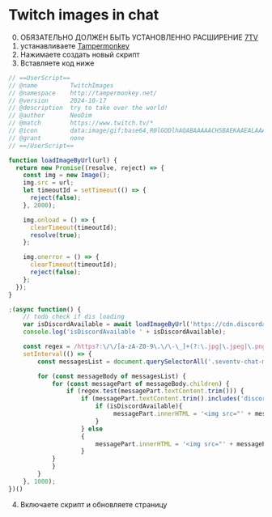 # Twitch images in chat
0) ОБЯЗАТЕЛЬНО ДОЛЖЕН БЫТЬ УСТАНОВЛЕННО РАСШИРЕНИЕ [7TV](https://chromewebstore.google.com/detail/7tv/ammjkodgmmoknidbanneddgankgfejfh?hl=ru&utm_source=ext_sidebar)
1) устанавливаете [Tampermonkey](https://chromewebstore.google.com/detail/tampermonkey/dhdgffkkebhmkfjojejmpbldmpobfkfo)
2) Нажимаете создать новый скрипт
3) Вставляете код ниже
```js
// ==UserScript==
// @name         TwitchImages
// @namespace    http://tampermonkey.net/
// @version      2024-10-17
// @description  try to take over the world!
// @author       NeoDim
// @match        https://www.twitch.tv/*
// @icon         data:image/gif;base64,R0lGODlhAQABAAAAACH5BAEKAAEALAAAAAABAAEAAAICTAEAOw==
// @grant        none
// ==/UserScript==

function loadImageByUrl(url) {
  return new Promise((resolve, reject) => {
    const img = new Image();
    img.src = url;
    let timeoutId = setTimeout(() => {
      reject(false);
    }, 2000);

    img.onload = () => {
      clearTimeout(timeoutId);
      resolve(true);
    };

    img.onerror = () => {
      clearTimeout(timeoutId);
      reject(false);
    };
  });
}

;(async function() {
    // todo check if dis loading
    var isDiscordAvailable = await loadImageByUrl('https://cdn.discordapp.com/attachments/702903037827743869/1296326660936699945/image.png?ex=6711e1c8&is=67109048&hm=43393827d3711e5c7d90e17fff372f73abfe07686de18a2c3d838789e6c79100&');
    console.log('isDiscordAvailable ' + isDiscordAvailable);

    const regex = /https?:\/\/[a-zA-Z0-9\.\/\-\_]+(?:\.jpg|\.jpeg|\.png|\.gif|\.bmp|\.tif|\.tiff|\.webp)/i;
    setInterval(() => {
        const messagesList = document.querySelectorAll('.seventv-chat-message-body');

        for (const messageBody of messagesList) {
            for (const messagePart of messageBody.children) {
                if (regex.test(messagePart.textContent.trim())) {
                    if (messagePart.textContent.trim().includes('discord')){
                        if (isDiscordAvailable){
                             messagePart.innerHTML = '<img src="' + messagePart.textContent.trim() + '">'
                        }
                    } else
                    {
                        messagePart.innerHTML = '<img src="' + messagePart.textContent.trim() + '">'
                    }
            }
            }
        }
    }, 1000);
})()
```
4) Включаете скрипт и обновляете страницу
